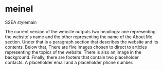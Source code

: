 # meinel

SSEA
stylemain

The current version of the website outputs two headings: one representing the website's name and the other representing the name of the About Me section. 
Under that is a paragraph section that describes the website and its contents. Below that, There are five images chosen to direct to articles representing the topics of the website. There is also an image in the background. Finally, there are footers that contain two placeholder contacts. A placeholder email and a placeholder phone number.
